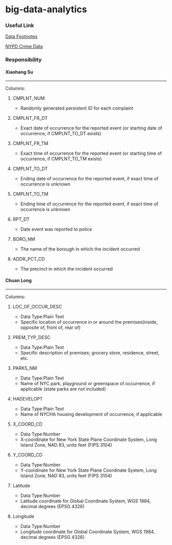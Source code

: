 # big-data-analytics

### Useful Link

[Data Footnotes](http://www.nyc.gov/html/nypd/downloads/pdf/analysis_and_planning/nypd_incident_level_data_footnotes.pdf)

[NYPD Crime Data](https://data.cityofnewyork.us/Public-Safety/NYPD-Complaint-Data-Historic/qgea-i56i)

### Responsibility

#### Xiaohang Su
-------------
Columns:

1. CMPLNT_NUM
	* Randomly generated persistent ID for each complaint

2. CMPLNT\_FR_DT
	* Exact date of occurrence for the reported event (or starting date of occurrence, if CMPLNT_TO_DT exists)

3. CMPLNT\_FR_TM
	* Exact time of occurrence for the reported event (or starting time of occurrence, if CMPLNT_TO_TM exists)

4. CMPLNT\_TO_DT
	* Ending date of occurrence for the reported event, if exact time of occurrence is unknown

5. CMPLNT\_TO_TM
	* Ending time of occurrence for the reported event, if exact time of occurrence is unknown

6. RPT_DT
	* Date event was reported to police

7. BORO_NM
	* The name of the borough in which the incident occurred

8. ADDR\_PCT_CD
	* The precinct in which the incident occurred

#### Chuan Long
---------------
Columns:

1. LOC_OF_OCCUR_DESC
	* Data Type:Plain Text
	* Specific location of occurrence in or around the premises(inside, opposite of, front of, rear of)

2. PREM_TYP_DESC
	* Data Type:Plain Text
    * Specific description of premises; grocery store, residence, street, etc. 

3. PARKS_NM
	* Data Type:Plain Text
	* Name of NYC park, playground or greenspace of occurrence, if applicable (state parks are not included)

4. HADEVELOPT
	* Data Type:Plain Text
    * Name of NYCHA housing development of occurrence, if applicable

5. X_COORD_CD
	* Data Type:Number
    * X-coordinate for New York State Plane Coordinate System, Long Island Zone, NAD 83, units feet (FIPS 3104)

6. Y_COORD_CD
	* Data Type:Number
	* Y-coordinate for New York State Plane Coordinate System, Long Island Zone, NAD 83, units feet (FIPS 3104)

7. Latitude
	* Data Type:Number
	* Latitude coordinate for Global Coordinate System, WGS 1984, decimal degrees (EPSG 4326)

8. Longitude
	* Data Type:Number
	* Longitude coordinate for Global Coordinate System, WGS 1984, decimal degrees (EPSG 4326)
